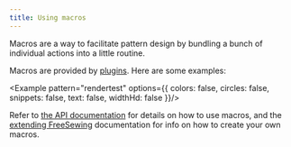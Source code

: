 ```yaml
---
title: Using macros
---
```


Macros are a way to facilitate pattern design by bundling a bunch of individual actions
into a little routine.

Macros are provided by [plugins](/plugins/). Here are some examples:

<Example pattern="rendertest" options={{
  colors: false,
  circles: false,
  snippets: false,
  text: false,
  widthHd: false
}}/>

Refer to [the API documentation](/api/part#macro) for details on how to use macros,
and the [extending FreeSewing](/extend) documentation for info on how to create your
own macros.